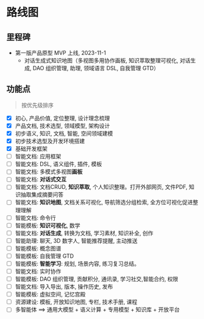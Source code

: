 # 路线图

## 里程碑

- 第一版产品原型 MVP 上线, 2023-11-1
  - 对话生成式知识地图（多视图多用协作画板, 知识萃取整理可视化, 对话生成, DAO 组织管理, 助理, 领域语言 DSL, 自我管理 GTD）

## 功能点

> 按优先级排序

- [x] 初心, 产品价值, 定位整理, 设计理念梳理
- [x] 产品文档, 技术选型, 领域模型, 架构设计
- [x] 初步语义, 知识, 文档, 智能, 空间领域建模
- [x] 初步技术选型及开发环境搭建
- [x] 基础开发框架
- [ ] 智能文档: 应用框架
- [ ] 智能文档: DSL, 语义组件, 插件, 模板
- [ ] 智能文档: 多模式多视图**画板**
- [ ] 智能文档: **对话式交互**
- [ ] 智能文档: 文档CRUD, **知识萃取**, 个人知识整理。打开外部网页, 文件PDF, 知识抽取集成摘要问答
- [ ] 智能文档: **知识地图**, 文档关系可视化, 导航筛选分组检索, 全方位可视化促进整理理解
- [ ] 智能文档: 命令行
- [ ] 智能模板: **知识可视化**, 数学
- [ ] 智能文档: **对话生成**, 转换为文档, 学习素材, 知识补全, 创作
- [ ] 智能助理: 聊天, 3D 数字人, 智能推荐提醒, 主动推送
- [ ] 智能模板: 概念图谱
- [ ] 智能模板: 自我管理 GTD
- [ ] 智能模板: **智能学习**: 规划, 场景内容, 练习复习总结。
- [ ] 智能文档: 实时协作
- [ ] 智能模板: DAO 组织管理, 贡献积分, 通讯录, 学习社交,智能合约, 权限
- [ ] 智能文档: 导入导出, 版本, 操作历史, 发布
- [ ] 智能模板: 虚拟空间, 记忆宫殿
- [ ] 资源建设: 模板, 开放知识地图, 专栏, 技术手册, 课程
- [ ] 多智能体 ==> 通用大模型 + 语义计算 + 专用模型 + 知识库 + 开放平台
